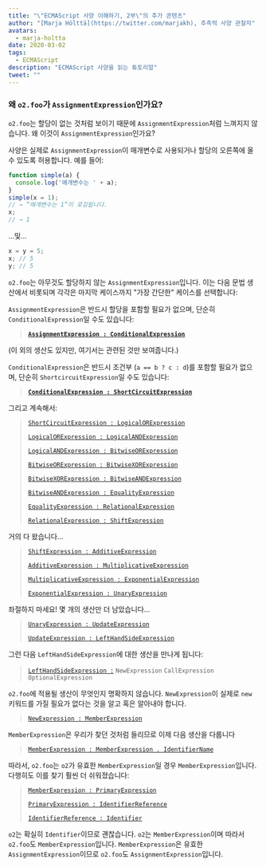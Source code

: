 ```yaml
---
title: "\"ECMAScript 사양 이해하기, 2부\"의 추가 콘텐츠"
author: "[Marja Hölttä](https://twitter.com/marjakh), 추측적 사양 관찰자"
avatars: 
  - marja-holtta
date: 2020-03-02
tags: 
  - ECMAScript
description: "ECMAScript 사양을 읽는 튜토리얼"
tweet: ""
---
```


### 왜 `o2.foo`가 `AssignmentExpression`인가요?

`o2.foo`는 할당이 없는 것처럼 보이기 때문에 `AssignmentExpression`처럼 느껴지지 않습니다. 왜 이것이 `AssignmentExpression`인가요?

사양은 실제로 `AssignmentExpression`이 매개변수로 사용되거나 할당의 오른쪽에 올 수 있도록 허용합니다. 예를 들어:

```js
function simple(a) {
  console.log('매개변수는 ' + a);
}
simple(x = 1);
// → “매개변수는 1”이 로깅됩니다.
x;
// → 1
```

…및…

```js
x = y = 5;
x; // 5
y; // 5
```

`o2.foo`는 아무것도 할당하지 않는 `AssignmentExpression`입니다. 이는 다음 문법 생산에서 비롯되며 각각은 마지막 케이스까지 "가장 간단한" 케이스를 선택합니다:

`AssignmentExpression`은 반드시 할당을 포함할 필요가 없으며, 단순히 `ConditionalExpression`일 수도 있습니다:

> **[`AssignmentExpression : ConditionalExpression`](https://tc39.es/ecma262/#sec-assignment-operators)**

(이 외의 생산도 있지만, 여기서는 관련된 것만 보여줍니다.)

`ConditionalExpression`은 반드시 조건부 (`a == b ? c : d`)를 포함할 필요가 없으며, 단순히 `ShortcircuitExpression`일 수도 있습니다:

> **[`ConditionalExpression : ShortCircuitExpression`](https://tc39.es/ecma262/#sec-conditional-operator)**

그리고 계속해서:

> [`ShortCircuitExpression : LogicalORExpression`](https://tc39.es/ecma262/#prod-ShortCircuitExpression)
>
> [`LogicalORExpression : LogicalANDExpression`](https://tc39.es/ecma262/#prod-LogicalORExpression)
>
> [`LogicalANDExpression : BitwiseORExpression`](https://tc39.es/ecma262/#prod-LogicalANDExpression)
>
> [`BitwiseORExpression : BitwiseXORExpression`](https://tc39.es/ecma262/#prod-BitwiseORExpression)
>
> [`BitwiseXORExpression : BitwiseANDExpression`](https://tc39.es/ecma262/#prod-BitwiseXORExpression)
>
> [`BitwiseANDExpression : EqualityExpression`](https://tc39.es/ecma262/#prod-BitwiseANDExpression)
>
> [`EqualityExpression : RelationalExpression`](https://tc39.es/ecma262/#sec-equality-operators)
>
> [`RelationalExpression : ShiftExpression`](https://tc39.es/ecma262/#prod-RelationalExpression)

<!--truncate-->
거의 다 왔습니다…

> [`ShiftExpression : AdditiveExpression`](https://tc39.es/ecma262/#prod-ShiftExpression)
>
> [`AdditiveExpression : MultiplicativeExpression`](https://tc39.es/ecma262/#prod-AdditiveExpression)
>
> [`MultiplicativeExpression : ExponentialExpression`](https://tc39.es/ecma262/#prod-MultiplicativeExpression)
>
> [`ExponentialExpression : UnaryExpression`](https://tc39.es/ecma262/#prod-ExponentiationExpression)

좌절하지 마세요! 몇 개의 생산만 더 남았습니다…

> [`UnaryExpression : UpdateExpression`](https://tc39.es/ecma262/#prod-UnaryExpression)
>
> [`UpdateExpression : LeftHandSideExpression`](https://tc39.es/ecma262/#prod-UpdateExpression)

그런 다음 `LeftHandSideExpression`에 대한 생산을 만나게 됩니다:

> [`LeftHandSideExpression :`](https://tc39.es/ecma262/#prod-LeftHandSideExpression)
> `NewExpression`
> `CallExpression`
> `OptionalExpression`

`o2.foo`에 적용될 생산이 무엇인지 명확하지 않습니다. `NewExpression`이 실제로 `new` 키워드를 가질 필요가 없다는 것을 알고 혹은 알아내야 합니다.

> [`NewExpression : MemberExpression`](https://tc39.es/ecma262/#prod-NewExpression)

`MemberExpression`은 우리가 찾던 것처럼 들리므로 이제 다음 생산을 다룹니다

> [`MemberExpression : MemberExpression . IdentifierName`](https://tc39.es/ecma262/#prod-MemberExpression)

따라서, `o2.foo`는 `o2`가 유효한 `MemberExpression`일 경우 `MemberExpression`입니다. 다행히도 이를 찾기 훨씬 더 쉬워졌습니다:

> [`MemberExpression : PrimaryExpression`](https://tc39.es/ecma262/#prod-MemberExpression)
>
> [`PrimaryExpression : IdentifierReference`](https://tc39.es/ecma262/#prod-PrimaryExpression)
>
> [`IdentifierReference : Identifier`](https://tc39.es/ecma262/#prod-IdentifierReference)

`o2`는 확실히 `Identifier`이므로 괜찮습니다. `o2`는 `MemberExpression`이며 따라서 `o2.foo`도 `MemberExpression`입니다. `MemberExpression`은 유효한 `AssignmentExpression`이므로 `o2.foo`도 `AssignmentExpression`입니다.
